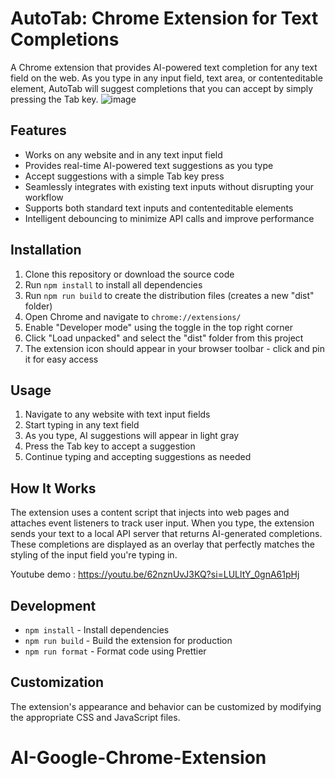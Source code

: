 # AutoTab: Chrome Extension for Text Completions

A Chrome extension that provides AI-powered text completion for any text field on the web. As you type in any input field, text area, or contenteditable element, AutoTab will suggest completions that you can accept by simply pressing the Tab key.
![image](https://github.com/user-attachments/assets/acc6d8e1-40d5-4c44-9f71-f20bc51e3920)


## Features

- Works on any website and in any text input field
- Provides real-time AI-powered text suggestions as you type
- Accept suggestions with a simple Tab key press
- Seamlessly integrates with existing text inputs without disrupting your workflow
- Supports both standard text inputs and contenteditable elements
- Intelligent debouncing to minimize API calls and improve performance

## Installation

1. Clone this repository or download the source code
2. Run `npm install` to install all dependencies
3. Run `npm run build` to create the distribution files (creates a new "dist" folder)
4. Open Chrome and navigate to `chrome://extensions/`
5. Enable "Developer mode" using the toggle in the top right corner
6. Click "Load unpacked" and select the "dist" folder from this project
7. The extension icon should appear in your browser toolbar - click and pin it for easy access

## Usage

1. Navigate to any website with text input fields
2. Start typing in any text field
3. As you type, AI suggestions will appear in light gray
4. Press the Tab key to accept a suggestion
5. Continue typing and accepting suggestions as needed

## How It Works

The extension uses a content script that injects into web pages and attaches event listeners to track user input. When you type, the extension sends your text to a local API server that returns AI-generated completions. These completions are displayed as an overlay that perfectly matches the styling of the input field you're typing in.

Youtube demo : https://youtu.be/62nznUvJ3KQ?si=LULltY_0gnA61pHj

## Development

- `npm install` - Install dependencies
- `npm run build` - Build the extension for production
- `npm run format` - Format code using Prettier

## Customization

The extension's appearance and behavior can be customized by modifying the appropriate CSS and JavaScript files.
# AI-Google-Chrome-Extension
